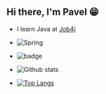 ## Hi there, I'm Pavel :grin:

- I learn Java at [Job4j](https://job4j.ru/)
- ![Spring](https://1.gravatar.com/avatar/d1d6822962196e835ff2db5a676e0924b0a20b61e7a799793e8a99c3af632a75?s=160&d=&r=G)
- ![badge](https://img.shields.io/badge/Java_%3E_8-orange)

- ![Github stats](https://github-readme-stats.vercel.app/api?username=PavelPshen&hide=stars,prs,issues,contribs)
- [![Top Langs](https://github-readme-stats.vercel.app/api/top-langs/?username=PavelPshen&layout=compact)](https://github.com/ShamRail/github-readme-stats)

  

<!--
**PavelPshen/PavelPshen** is a ✨ _special_ ✨ repository because its `README.md` (this file) appears on your GitHub profile.

Here are some ideas to get you started:

- 🔭 I’m currently working on ...
- 🌱 I’m currently learning ...
- 👯 I’m looking to collaborate on ...
- 🤔 I’m looking for help with ...
- 💬 Ask me about ...
- 📫 How to reach me: ...
- 😄 Pronouns: ...
- ⚡ Fun fact: ...
-->
